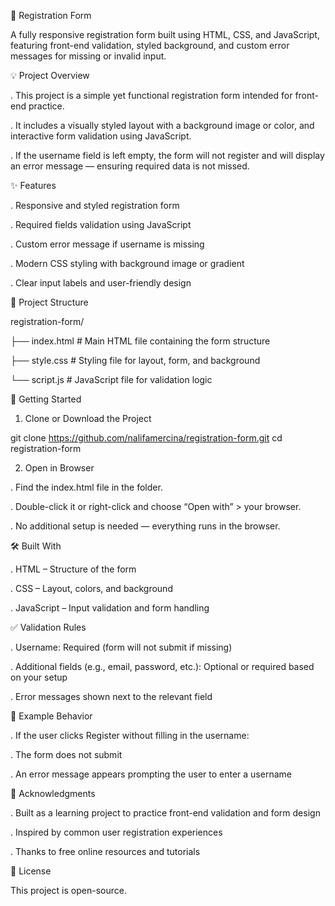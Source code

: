 📝 Registration Form 

A fully responsive registration form built using HTML, CSS, and JavaScript, featuring front-end validation, styled background, and custom error messages for missing or invalid input.

💡 Project Overview

. This project is a simple yet functional registration form intended for front-end practice. 

. It includes a visually styled layout with a background image or color, and interactive form validation using JavaScript.

. If the username field is left empty, the form will not register and will display an error message — ensuring required data is not missed.

✨ Features

. Responsive and styled registration form

. Required fields validation using JavaScript

. Custom error message if username is missing

. Modern CSS styling with background image or gradient

. Clear input labels and user-friendly design

📁 Project Structure

registration-form/

├── index.html         # Main HTML file containing the form structure

├── style.css          # Styling file for layout, form, and background

└── script.js          # JavaScript file for validation logic

🚀 Getting Started

1. Clone or Download the Project
   
git clone https://github.com/nalifamercina/registration-form.git
cd registration-form

2. Open in Browser

. Find the index.html file in the folder.

. Double-click it or right-click and choose “Open with” > your browser.

. No additional setup is needed — everything runs in the browser.

🛠️ Built With

. HTML – Structure of the form

. CSS – Layout, colors, and background

. JavaScript – Input validation and form handling

✅ Validation Rules

. Username: Required (form will not submit if missing)

. Additional fields (e.g., email, password, etc.): Optional or required based on your setup

. Error messages shown next to the relevant field

🧪 Example Behavior

. If the user clicks Register without filling in the username:

. The form does not submit

. An error message appears prompting the user to enter a username

🙏 Acknowledgments

. Built as a learning project to practice front-end validation and form design

. Inspired by common user registration experiences

. Thanks to free online resources and tutorials

📄 License

This project is open-source.
